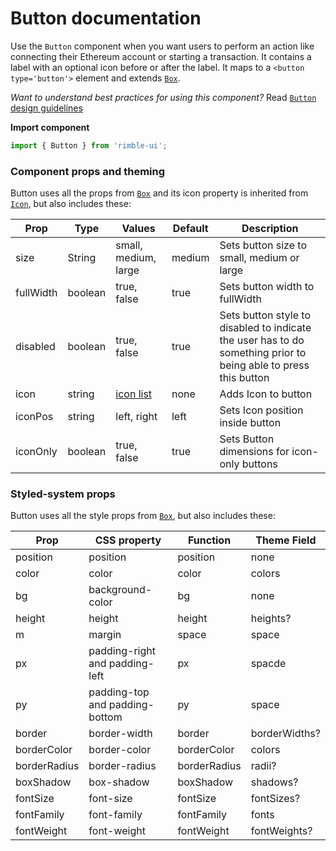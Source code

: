 # Button documentation

Use the `Button` component when you want users to perform an action like connecting their Ethereum account or starting a transaction. It contains a label with an optional icon before or after the label. It maps to a `<button type='button'>` element and extends [`Box`](https://consensys.github.io/rimble-ui/?path=/story/layout--box).

_Want to understand best practices for using this component?_ Read [`Button` design guidelines](https://github.com/ConsenSys/rimble-ui/blob/rc-button-docs/example/src/stories/Button/GUIDELINES.md)

**Import component**

```jsx
import { Button } from 'rimble-ui';
```

<!-- STORY -->

### Component props and theming

Button uses all the props from [`Box`](https://consensys.github.io/rimble-ui/?path=/story/layout--box) and its icon property is inherited from [`Icon`](https://consensys.github.io/rimble-ui/?path=/story/icon--default), but also includes these:

| Prop      | Type    | Values                                                           | Default | Description                                                                                                     |
| --------- | ------- | ---------------------------------------------------------------- | ------- | --------------------------------------------------------------------------------------------------------------- |
| size      | String  | small, medium, large                                             | medium  | Sets button size to small, medium or large                                                                      |
| fullWidth | boolean | true, false                                                      | true    | Sets button width to fullWidth                                                                                  |
| disabled  | boolean | true, false                                                      | true    | Sets button style to disabled to indicate the user has to do something prior to being able to press this button |
| icon      | string  | [icon list](https://github.com/jxnblk/rmdi/blob/master/ICONS.md) | none    | Adds Icon to button                                                                                             |
| iconPos   | string  | left, right                                                      | left    | Sets Icon position inside button                                                                                |
| iconOnly  | boolean | true, false                                                      | true    | Sets Button dimensions for icon-only buttons                                                                    |

### Styled-system props

Button uses all the style props from [`Box`](https://consensys.github.io/rimble-ui/?path=/story/layout--box), but also includes these:

| Prop         | CSS property                   | Function     | Theme Field   |
| ------------ | ------------------------------ | ------------ | ------------- |
| position     | position                       | position     | none          |
| color        | color                          | color        | colors        |
| bg           | background-color               | bg           | none          |
| height       | height                         | height       | heights?      |
| m            | margin                         | space        | space         |
| px           | padding-right and padding-left | px           | spacde        |
| py           | padding-top and padding-bottom | py           | space         |
| border       | border-width                   | border       | borderWidths? |
| borderColor  | border-color                   | borderColor  | colors        |
| borderRadius | border-radius                  | borderRadius | radii?        |
| boxShadow    | box-shadow                     | boxShadow    | shadows?      |
| fontSize     | font-size                      | fontSize     | fontSizes?    |
| fontFamily   | font-family                    | fontFamily   | fonts         |
| fontWeight   | font-weight                    | fontWeight   | fontWeights?  |
